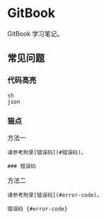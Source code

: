 # GitBook

GitBook 学习笔记。

## 常见问题

### 代码高亮

```shell
sh
json
```

### 猫点

方法一

```
请参考附录[错误码](#错误码)。

### 错误码
```

方法二

```
请参考附录[错误码](#error-code)。

错误码 {#error-code}
```

